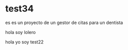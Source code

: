 # test34
es es un proyecto de un gestor de citas para un dentista


hola soy lolero

hola yo soy test22
